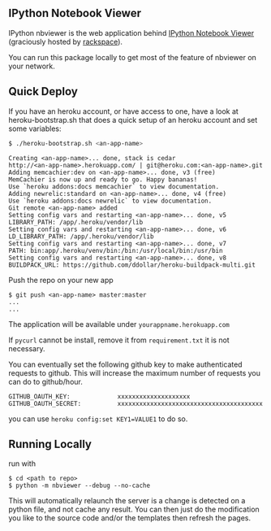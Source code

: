 IPython Notebook Viewer
-----------------------

IPython nbviewer is the web application behind [IPython Notebook Viewer](http://nbviewer.ipython.org) 
(graciously hosted by [rackspace](http://www.rackspace.com)).

You can run this package locally to get most of the feature of nbviewer on your network.

Quick Deploy
------------

If you have an heroku account, or have access to one, 
have a look at heroku-bootstrap.sh that does a quick setup of an heroku account
and set some variables:

```bash
$ ./heroku-bootstrap.sh <an-app-name>
```
```
Creating <an-app-name>... done, stack is cedar
http://<an-app-name>.herokuapp.com/ | git@heroku.com:<an-app-name>.git
Adding memcachier:dev on <an-app-name>... done, v3 (free)
MemCachier is now up and ready to go. Happy bananas!
Use `heroku addons:docs memcachier` to view documentation.
Adding newrelic:standard on <an-app-name>... done, v4 (free)
Use `heroku addons:docs newrelic` to view documentation.
Git remote <an-app-name> added
Setting config vars and restarting <an-app-name>... done, v5
LIBRARY_PATH: /app/.heroku/vendor/lib
Setting config vars and restarting <an-app-name>... done, v6
LD_LIBRARY_PATH: /app/.heroku/vendor/lib
Setting config vars and restarting <an-app-name>... done, v7
PATH: bin:app/.heroku/venv/bin:/bin:/usr/local/bin:/usr/bin
Setting config vars and restarting <an-app-name>... done, v8
BUILDPACK_URL: https://github.com/ddollar/heroku-buildpack-multi.git
```

Push the repo on your new app
```
$ git push <an-app-name> master:master
...
...
```

The application will be available under `yourappname.herokuapp.com`

If `pycurl` cannot be install, remove it from `requirement.txt`
it is not necessary.

You can eventually set the following github key to make authenticated requests to github.
This will increase the maximum number of requests you can do to github/hour.

    GITHUB_OAUTH_KEY:             xxxxxxxxxxxxxxxxxxxx
    GITHUB_OAUTH_SECRET:          xxxxxxxxxxxxxxxxxxxxxxxxxxxxxxxxxxxxxxxx

you can use `heroku config:set KEY1=VALUE1` to do so.

## Running Locally

run with 

```
$ cd <path to repo>
$ python -m nbviewer --debug --no-cache
```

This will automatically relaunch the server is a change is detected on a python file, and not cache any result.
You can then just do the modification you like to the source code and/or the templates then refresh the pages.

